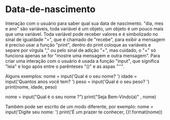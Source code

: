 # Data-de-nascimento
Interação com o usuário para saber qual sua data de nascimento.
"dia, mes e ano" são variáveis, toda variável é um objeto, um objeto é um pouco mais que uma variável. Toda variável pode receber valores e é simbolizado no sinal de
igualdade "=", que é chamado de "recebe", para exibir a mensagem é preciso usar a função "print", dentro do print coloque as variáveis e separe por vírgula "," ou
pelo sinal de adição "+", mas cuidado, o "+" só funciona apenas se for "mostre uma mensagem e outra mensagem".
Para criar uma interação com o usuário é usada a função "input", que significa "leia" e logo após entre o parênteses "()" e as aspas "''".

Alguns exemplos:
nome = input('Qual é o seu nome? ')
idade = input('Quantos anos você tem? ')
peso = input('Qual é o seu peso? ')
print(nome, idade, peso)

nome = input("Qual é o seu nome ?")
print("Seja Bem-Vindo(a)" , nome)

Também pode ser escrito de um modo diferente, por exemplo:
nome = input('Digite seu nome: ')
print('É um prazer te conhecer, {}!.format(nome))
